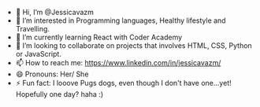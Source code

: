 - 👋 Hi, I’m @Jessicavazm
- 👀 I’m interested in Programming languages, Healthy lifestyle and Travelling.
- 🌱 I’m currently learning React with Coder Academy
- 💞️ I’m looking to collaborate on projects that involves HTML, CSS, Python or JavaScript.
- 📫 How to reach me: https://www.linkedin.com/in/jessicavazm/
- 😄 Pronouns: Her/ She
- ⚡ Fun fact: I looove Pugs dogs, even though I don't have one...yet! Hopefully one day? haha :) 

<!---
Jessicavazm/Jessicavazm is a ✨ special ✨ repository because its `README.md` (this file) appears on your GitHub profile.
You can click the Preview link to take a look at your changes.
--->
